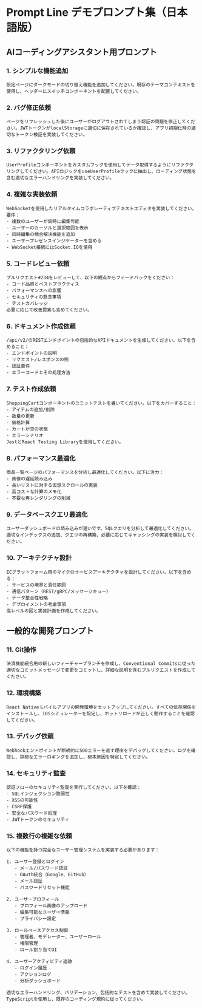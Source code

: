 # Prompt Line デモプロンプト集（日本語版）

## AIコーディングアシスタント用プロンプト

### 1. シンプルな機能追加
```
設定ページにダークモードの切り替え機能を追加してください。既存のテーマコンテキストを使用し、ヘッダーにスイッチコンポーネントを配置してください。
```

### 2. バグ修正依頼
```
ページをリフレッシュした後にユーザーがログアウトされてしまう認証の問題を修正してください。JWTトークンがlocalStorageに適切に保存されているか確認し、アプリ初期化時の適切なトークン検証を実装してください。
```

### 3. リファクタリング依頼
```
UserProfileコンポーネントをカスタムフックを使用してデータ取得するようにリファクタリングしてください。APIロジックをuseUserProfileフックに抽出し、ローディング状態を含む適切なエラーハンドリングを実装してください。
```

### 4. 複雑な実装依頼
```
WebSocketを使用したリアルタイムコラボレーティブテキストエディタを実装してください。要件：
- 複数のユーザーが同時に編集可能
- ユーザーのカーソルと選択範囲を表示
- 同時編集の競合解決機能を追加
- ユーザープレゼンスインジケーターを含める
- WebSocket接続にはSocket.IOを使用
```

### 5. コードレビュー依頼
```
プルリクエスト#234をレビューして、以下の観点からフィードバックをください：
- コード品質とベストプラクティス
- パフォーマンスへの影響
- セキュリティの懸念事項
- テストカバレッジ
必要に応じて改善提案も含めてください。
```

### 6. ドキュメント作成依頼
```
/api/v2/のRESTエンドポイントの包括的なAPIドキュメントを生成してください。以下を含めること：
- エンドポイントの説明
- リクエスト/レスポンスの例
- 認証要件
- エラーコードとその処理方法
```

### 7. テスト作成依頼
```
ShoppingCartコンポーネントのユニットテストを書いてください。以下をカバーすること：
- アイテムの追加/削除
- 数量の更新
- 価格計算
- カートが空の状態
- エラーシナリオ
JestとReact Testing Libraryを使用してください。
```

### 8. パフォーマンス最適化
```
商品一覧ページのパフォーマンスを分析し最適化してください。以下に注力：
- 画像の遅延読み込み
- 長いリストに対する仮想スクロールの実装
- 高コストな計算のメモ化
- 不要な再レンダリングの削減
```

### 9. データベースクエリ最適化
```
ユーザーダッシュボードの読み込みが遅いです。SQLクエリを分析して最適化してください。適切なインデックスの追加、クエリの再構築、必要に応じてキャッシングの実装を検討してください。
```

### 10. アーキテクチャ設計
```
ECプラットフォーム用のマイクロサービスアーキテクチャを設計してください。以下を含める：
- サービスの境界と責任範囲
- 通信パターン（REST/gRPC/メッセージキュー）
- データ整合性戦略
- デプロイメントの考慮事項
高レベルの図と実装計画を作成してください。
```

## 一般的な開発プロンプト

### 11. Git操作
```
決済機能統合用の新しいフィーチャーブランチを作成し、Conventional Commitsに従った適切なコミットメッセージで変更をコミットし、詳細な説明を含むプルリクエストを作成してください。
```

### 12. 環境構築
```
React Nativeモバイルアプリの開発環境をセットアップしてください。すべての依存関係をインストールし、iOSシミュレーターを設定し、ホットリロードが正しく動作することを確認してください。
```

### 13. デバッグ依頼
```
Webhookエンドポイントが断続的に500エラーを返す理由をデバッグしてください。ログを確認し、詳細なエラーロギングを追加し、根本原因を特定してください。
```

### 14. セキュリティ監査
```
認証フローのセキュリティ監査を実行してください。以下を確認：
- SQLインジェクション脆弱性
- XSSの可能性
- CSRF保護
- 安全なパスワード処理
- JWTトークンのセキュリティ
```

### 15. 複数行の複雑な依頼
```
以下の機能を持つ完全なユーザー管理システムを実装する必要があります：

1. ユーザー登録とログイン
   - メール/パスワード認証
   - OAuth統合（Google、GitHub）
   - メール認証
   - パスワードリセット機能

2. ユーザープロフィール
   - プロフィール画像のアップロード
   - 編集可能なユーザー情報
   - プライバシー設定
   
3. ロールベースアクセス制御
   - 管理者、モデレーター、ユーザーロール
   - 権限管理
   - ロール割り当てUI
   
4. ユーザーアクティビティ追跡
   - ログイン履歴
   - アクションログ
   - 分析ダッシュボード

適切なエラーハンドリング、バリデーション、包括的なテストを含めて実装してください。TypeScriptを使用し、既存のコーディング規約に従ってください。
```